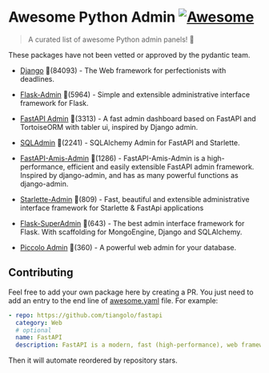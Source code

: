 # Awesome Python Admin [![Awesome](https://awesome.re/badge-flat.svg)](https://github.com/sindresorhus/awesome)

> A curated list of awesome Python admin panels! 🐍

These packages have not been vetted or approved by the pydantic team.



- [Django](https://github.com/django/django) 🌟(84093) - The Web framework for perfectionists with deadlines.

- [Flask-Admin](https://github.com/flask-admin/flask-admin) 🌟(5964) - Simple and extensible administrative interface framework for Flask.

- [FastAPI Admin](https://github.com/fastapi-admin/fastapi-admin) 🌟(3313) - A fast admin dashboard based on FastAPI and TortoiseORM with tabler ui, inspired by Django admin.

- [SQLAdmin](https://github.com/aminalaee/sqladmin) 🌟(2241) - SQLAlchemy Admin for FastAPI and Starlette.

- [FastAPI-Amis-Admin](https://github.com/amisadmin/fastapi-amis-admin) 🌟(1286) - FastAPI-Amis-Admin is a high-performance, efficient and easily extensible FastAPI admin framework. Inspired by django-admin, and has as many powerful functions as django-admin.

- [Starlette-Admin](https://github.com/jowilf/starlette-admin) 🌟(809) - Fast, beautiful and extensible administrative interface framework for Starlette & FastApi applications

- [Flask-SuperAdmin](https://github.com/syrusakbary/Flask-SuperAdmin) 🌟(643) - The best admin interface framework for Flask. With scaffolding for MongoEngine, Django and SQLAlchemy.

- [Piccolo Admin](https://github.com/piccolo-orm/piccolo_admin) 🌟(360) - A powerful web admin for your database.



## Contributing

Feel free to add your own package here by creating a PR. You just need to add an entry to the end line of [awesome.yaml](./awesome.yaml) file.
For example:

```yaml
- repo: https://github.com/tiangolo/fastapi
  category: Web
  # optional
  name: FastAPI
  description: FastAPI is a modern, fast (high-performance), web framework for building APIs with Python 3.6+ based on standard Python type hints.
```

Then it will automate reordered by repository stars.